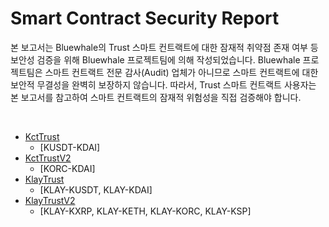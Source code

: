 # Smart Contract Security Report

본 보고서는 Bluewhale의 Trust 스마트 컨트랙트에 대한 잠재적 취약점 존재 여부 등 보안성 검증을 위해 Bluewhale 프로젝트팀에 의해 작성되었습니다. Bluewhale 프로젝트팀은 스마트 컨트랙트 전문 감사(Audit) 업체가 아니므로 스마트 컨트랙트에 대한 보안적 무결성을 완벽히 보장하지 않습니다. 따라서, Trust 스마트 컨트랙트 사용자는 본 보고서를 참고하여 스마트 컨트랙트의 잠재적 위험성을 직접 검증해야 합니다.

<br />

* [KctTrust](./KctTrust/README.md)
  * [KUSDT-KDAI]
* [KctTrustV2](./KctTrustV2/README.md)
  * [KORC-KDAI]
* [KlayTrust](./KlayTrust/README.md)
  * [KLAY-KUSDT, KLAY-KDAI]
* [KlayTrustV2](./KlayTrustV2/README.md)
  * [KLAY-KXRP, KLAY-KETH, KLAY-KORC, KLAY-KSP]

